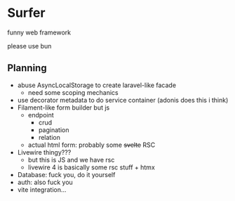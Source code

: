 # Surfer
funny web framework

please use bun

## Planning
- abuse AsyncLocalStorage to create laravel-like facade
  - need some scoping mechanics
- use decorator metadata to do service container (adonis does this i think)
- Filament-like form builder but js
  - endpoint
    - crud
    - pagination
    - relation
  - actual html form: probably some ~~svelte~~ RSC
- Livewire thingy???
  - but this is JS and we have rsc
  - livewire 4 is basically some rsc stuff + htmx
- Database: fuck you, do it yourself
- auth: also fuck you
- vite integration...
